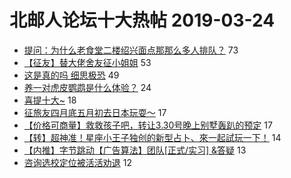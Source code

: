 # 北邮人论坛十大热帖 2019-03-24

- [提问：为什么老食堂二楼绍兴面点那那么多人排队？](https://bbs.byr.cn/article/Food/501245) 73
- [【征友】替大佬舍友征小姐姐](https://bbs.byr.cn/article/Friends/1917378) 53
- [这是真的吗 细思极恐](https://bbs.byr.cn/article/Picture/3239359) 49
- [养一对虎皮鹦鹉是什么体验？](https://bbs.byr.cn/article/Pet/152187) 24
- [喜提十大~](https://bbs.byr.cn/article/Talking/6106335) 18
- [征旅友四月底五月初去日本玩耍～](https://bbs.byr.cn/article/Travel/141141) 17
- [【价格可商量】救救孩子吧，转让3.30号晚上别墅轰趴的预定](https://bbs.byr.cn/article/DIYLife/47017) 17
- [【转】超神准！星座小王子独创的新型占卜、來一起試玩一下！](https://bbs.byr.cn/article/Constellations/326533) 14
- [【内推】字节跳动【广告算法】团队[正式/实习] &amp;答疑](https://bbs.byr.cn/article/Job/2018450) 13
- [咨询选校定位被活活劝退](https://bbs.byr.cn/article/GoAbroad/362873) 12


